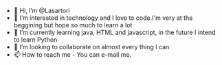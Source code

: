 - 👋 Hi, I’m @Lasartori
- 👀 I’m interested in technology and I love to code.I'm very at the beggining but hope so much to learn a lot
- 🌱 I’m currently learning java, HTML and javascript, in the future I intend to learn Python
- 💞️ I’m looking to collaborate on almost every thing I can
- 📫 How to reach me - You can e-mail me.

<!---
Lasartori/Lasartori is a ✨ special ✨ repository because its `README.md` (this file) appears on your GitHub profile.
You can click the Preview link to take a look at your changes.
--->
